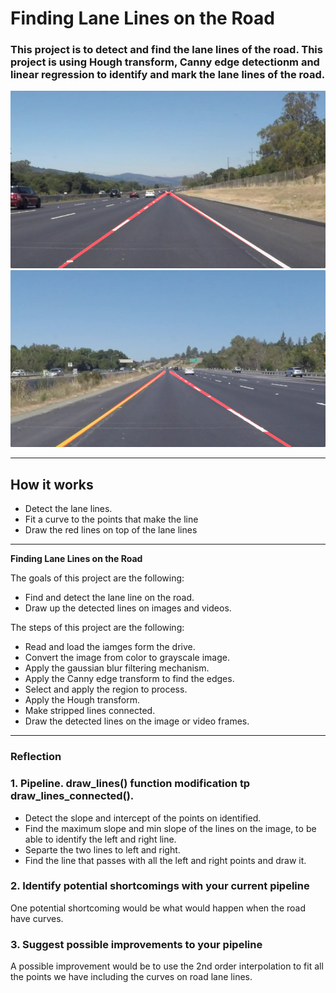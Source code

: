 # **Finding Lane Lines on the Road** 


### This project is to detect and find the lane lines of the road. This project is using Hough transform, Canny edge detectionm and linear regression to identify and mark the lane lines  of the road.

![Alt text](./test_images/marked/solidWhiteRight_detected.png "Detected Lines") ![Alt text](./test_images/marked/solidYellowLeft_detected.png "Detected Lines")

---

## How it works

- Detect the lane lines.
- Fit a curve to the points that make the line
- Draw the red lines on top of the lane lines

---

**Finding Lane Lines on the Road**

The goals of this project are the following:
* Find and detect the lane line on the road.
* Draw up the detected lines on images and videos.

The steps of this project are the following:
* Read and load the iamges form the drive.
* Convert the image from color to grayscale image.
* Apply the gaussian blur filtering mechanism.
* Apply the Canny edge transform to find the edges.
* Select and apply the region to process.
* Apply the Hough transform.
* Make stripped lines connected.
* Draw the detected lines on the image or video frames.


---

### Reflection

### 1. Pipeline.  draw_lines() function modification tp draw_lines_connected().

* Detect the slope and intercept of the points on identified.
* Find the maximum slope and min slope of the lines on the image, to be able to identify the left and right line.
* Separte the two lines to left and right.
* Find the line that passes with all the left and right points and draw it.


### 2. Identify potential shortcomings with your current pipeline

One potential shortcoming would be what would happen when the road have curves. 


### 3. Suggest possible improvements to your pipeline

A possible improvement would be to use the 2nd order interpolation to fit all the points we have including the curves on road lane lines.
